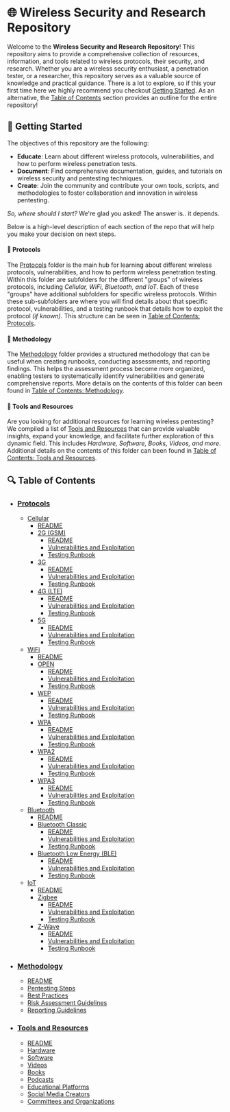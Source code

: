 # 🌐 Wireless Security and Research Repository 

Welcome to the **Wireless Security and Research Repository**! This repository aims to provide a comprehensive collection of resources, information, and tools related to wireless protocols, their security, and research. Whether you are a wireless security enthusiast, a penetration tester, or a researcher, this repository serves as a valuable source of knowledge and practical guidance. There is a lot to explore, so if this your first time here we highly recommend you checkout [Getting Started](#-getting-started). As an alternative, the [Table of Contents](#-table-of-contents) section provides an outline for the entire repository!

## 🚀 Getting Started

The objectives of this repository are the following:
- **Educate**: Learn about different wireless protocols, vulnerabilities, and how to perform wireless penetration tests.
- **Document**: Find comprehensive documentation, guides, and tutorials on wireless security and pentesting techniques.
- **Create**: Join the community and contribute your own tools, scripts, and methodologies to foster collaboration and innovation in wireless pentesting.

*So, where should I start?*  We're glad you asked! The answer is.. it depends.

Below is a high-level description of each section of the repo that will help you make your decision on next steps.

#### 📁 Protocols
The [Protocols](Protocols/) folder is the main hub for learning about different wireless protocols, vulnerabilities, and how to perform wireless penetration testing. Within this folder are subfolders for the different "groups" of wireless protocols, including *Cellular, WiFi, Bluetooth, and IoT*. Each of these "groups" have additional subfolders for specific wireless protocols. Within these sub-subfolders are where you will find details about that specific protocol, vulnerabilities, and a testing runbook that details how to exploit the protocol *(if known)*. This structure can be seen in [Table of Contents: Protocols](#protocols).

#### 📁 Methodology
The [Methodology](Methodology/) folder provides a structured methodology that can be useful when creating runbooks, conducting assessments, and reporting findings. This helps the assessment process become more organized, enabling testers to systematically identify vulnerabilities and generate comprehensive reports. More details on the contents of this folder can been found in [Table of Contents: Methodology](#methodology).

#### 📁 Tools and Resources
Are you looking for additional resources for learning wireless pentesting? We compiled a list of [Tools and Resources](Tools_and_Resources/) that can provide valuable insights, expand your knowledge, and facilitate further exploration of this dynamic field. This includes *Hardware, Software, Books, Videos, and more*. Additional details on the contents of this folder can been found in [Table of Contents: Tools and Resources](#tools-and-resources).

## 🔍 Table of Contents

- ### [Protocols](Protocols/)
  - [Cellular](Protocols/Cellular/)
    - [README](Protocols/Cellular/)
    - [2G (GSM)](Protocols/Cellular/2G/)
      - [README](Protocols/Cellular/2G/)
      - [Vulnerabilities and Exploitation](Protocols/Cellular/2G/Vulnerabilities_and_Exploitation.md)
      - [Testing Runbook](Protocols/Cellular/2G/Testing_Runbook.md)
    - [3G](Protocols/Cellular/3G/)
      - [README](Protocols/Cellular/3G/)
      - [Vulnerabilities and Exploitation](Protocols/Cellular/3G/Vulnerabilities_and_Exploitation.md)
      - [Testing Runbook](Protocols/Cellular/3G/Testing_Runbook.md)
    - [4G (LTE)](Protocols/Cellular/4G/)
      - [README](Protocols/Cellular/4G/)
      - [Vulnerabilities and Exploitation](Protocols/Cellular/4G/Vulnerabilities_and_Exploitation.md)
      - [Testing Runbook](Protocols/Cellular/4G/Testing_Runbook.md)
    - [5G](Protocols/Cellular/5G/)
      - [README](Protocols/Cellular/5G/)
      - [Vulnerabilities and Exploitation](Protocols/Cellular/5G/Vulnerabilities_and_Exploitation.md)
      - [Testing Runbook](Protocols/Cellular/5G/Testing_Runbook.md)
  - [WiFi](Protocols/WiFi/)
    - [README](Protocols/WiFi/)
    - [OPEN](Protocols/WiFi/OPEN/)
      - [README](Protocols/Cellular/OPEN/)
      - [Vulnerabilities and Exploitation](Protocols/WiFi/OPEN/Vulnerabilities_and_Exploitation.md)
      - [Testing Runbook](Protocols/WiFi/OPEN/Testing_Runbook.md)
    - [WEP](Protocols/WiFi/WEP/)
      - [README](Protocols/WiFi/WEP/)
      - [Vulnerabilities and Exploitation](Protocols/WiFi/WEP/Vulnerabilities_and_Exploitation.md)
      - [Testing Runbook](Protocols/WiFi/WEP/Testing_Runbook.md)
    - [WPA](Protocols/WiFi/WPA/)
      - [README](Protocols/WiFi/WPA/)
      - [Vulnerabilities and Exploitation](Protocols/WiFi/WPA/Vulnerabilities_and_Exploitation.md)
      - [Testing Runbook](Protocols/WiFi/WPA/Testing_Runbook.md)
    - [WPA2](Protocols/WiFi/WPA2/)
      - [README](Protocols/WiFi/WPA2/)
      - [Vulnerabilities and Exploitation](Protocols/WiFi/WPA2/Vulnerabilities_and_Exploitation.md)
      - [Testing Runbook](Protocols/WiFi/WPA2/Testing_Runbook.md)
    - [WPA3](Protocols/WiFi/WPA3/)
      - [README](Protocols/WiFi/WPA3/)
      - [Vulnerabilities and Exploitation](Protocols/WiFi/WPA3/Vulnerabilities_and_Exploitation.md)
      - [Testing Runbook](Protocols/WiFi/WPA3/Testing_Runbook.md)
  - [Bluetooth](Protocols/Bluetooth/)
    - [README](Protocols/Bluetooth/)
    - [Bluetooth Classic](Protocols/Bluetooth/Classic/)
      - [README](Protocols/Bluetooth/Classic/)
      - [Vulnerabilities and Exploitation](Protocols/Bluetooth/Classic/Vulnerabilities_and_Exploitation.md)
      - [Testing Runbook](Protocols/Bluetooth/Classic/Testing_Runbook.md)
    - [Bluetooth Low Energy (BLE)](Protocols/Bluetooth/BLE/)
      - [README](Protocols/Bluetooth/BLE/)
      - [Vulnerabilities and Exploitation](Protocols/Bluetooth/BLE/Vulnerabilities_and_Exploitation.md)
      - [Testing Runbook](Protocols/Bluetooth/BLE/Testing_Runbook.md)
  - [IoT](Protocols/IoT/)
    - [README](Protocols/IoT/)
    - [Zigbee](Protocols/IoT/Zigbee/)
      - [README](Protocols/IoT/Zigbee/)
      - [Vulnerabilities and Exploitation](Protocols/IoT/Zigbee/Vulnerabilities_and_Exploitation.md)
      - [Testing Runbook](Protocols/IoT/Zigbee/Testing_Runbook.md)
    - [Z-Wave](Protocols/IoT/Z-Wave/)
      - [README](Protocols/IoT/Z-Wave/)
      - [Vulnerabilities and Exploitation](Protocols/IoT/Z-Wave/Vulnerabilities_and_Exploitation.md)
      - [Testing Runbook](Protocols/IoT/Z-Wave/Testing_Runbook.md)
- ### [Methodology](Methodology/)
  - [README](Methodology/)
  - [Pentesting Steps](Methodology/Pentesting_Steps.md)
  - [Best Practices](Methodology/Best_Practices.md)
  - [Risk Assessment Guidelines](Methodology/Risk_Assessment_Guidelines.md)
  - [Reporting Guidelines](Methodology/Reporting_Guidelines.md)
- ### [Tools and Resources](Tools_and_Resources/)
  - [README](Tools_and_Resources/)
  - [Hardware](Tools_and_Resources/Hardware.md)
  - [Software](Tools_and_Resources/Software.md)
  - [Videos](Tools_and_Resources/Videos.md)
  - [Books](Tools_and_Resources/Books.md)
  - [Podcasts](Tools_and_Resources/Podcasts.md)
  - [Educational Platforms](Tools_and_Resources/Educational_Platforms.md)
  - [Social Media Creators](Tools_and_Resources/Social_Media_Creators.md)
  - [Committees and Organizations](Tools_and_Resources/Committees_and_Organizations)
